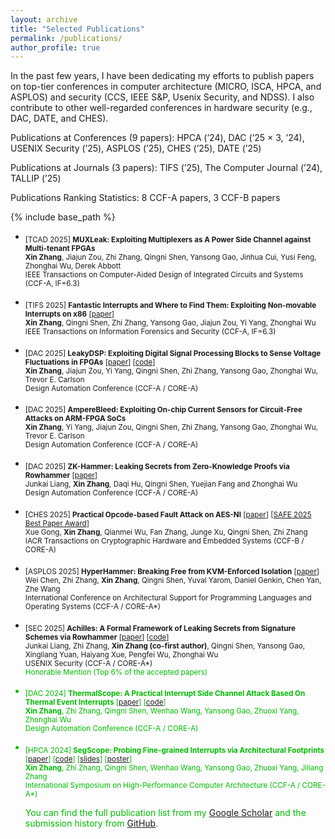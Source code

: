 ```yaml
---
layout: archive
title: "Selected Publications"
permalink: /publications/
author_profile: true
---
```


In the past few years, I have been dedicating my efforts to publish papers on top-tier conferences in computer architecture (MICRO, ISCA, HPCA, and ASPLOS) and security (CCS, IEEE S&P, Usenix Security, and NDSS). I also contribute to other well-regarded conferences in hardware security (e.g., DAC, DATE, and CHES). 

Publications at Conferences (9 papers): HPCA (’24), DAC (’25 × 3, ’24), USENIX Security (’25), ASPLOS (’25), CHES (’25), DATE (’25)

Publications at Journals (3 papers): TIFS (’25), The Computer Journal (’24), TALLIP (’25)

Publications Ranking Statistics: 8 CCF-A papers, 3 CCF-B papers


{% include base_path %}
- <sub> [TCAD 2025] **MUXLeak: Exploiting Multiplexers as A Power Side Channel against Multi-tenant FPGAs** <br/>
  **Xin Zhang**, Jiajun Zou, Zhi Zhang, Qingni Shen, Yansong Gao, Jinhua Cui, Yusi Feng, Zhonghai Wu, Derek Abbott <br/>
  IEEE Transactions on Computer-Aided Design of Integrated Circuits and Systems (CCF-A, IF=6.3) <br/>

- <sub> [TIFS 2025] **Fantastic Interrupts and Where to Find Them: Exploiting Non-movable Interrupts on x86** [[paper](https://zhangxin00.github.io/files/nonmovable-irq.pdf)] <br/>
  **Xin Zhang**, Qingni Shen, Zhi Zhang, Yansong Gao, Jiajun Zou, Yi Yang, Zhonghai Wu <br/>
  IEEE Transactions on Information Forensics and Security (CCF-A, IF=6.3) <br/>
  
- <sub> [DAC 2025] **LeakyDSP: Exploiting Digital Signal Processing Blocks to Sense Voltage Fluctuations in FPGAs** [[paper](https://zhangxin00.github.io/files/LeakyDSP.pdf)] [[code](https://github.com/jjzou2002/LeakyDSP)] <br/>
  **Xin Zhang**, Jiajun Zou, Yi Yang, Qingni Shen, Zhi Zhang, Yansong Gao, Zhonghai Wu, Trevor E. Carlson <br/>
  Design Automation Conference (CCF-A / CORE-A) <br/>

- <sub> [DAC 2025] **AmpereBleed: Exploiting On-chip Current Sensors for Circuit-Free Attacks on ARM-FPGA SoCs** <br/>
  **Xin Zhang**, Yi Yang, Jiajun Zou, Qingni Shen, Zhi Zhang, Yansong Gao, Zhonghai Wu, Trevor E. Carlson <br/>
  Design Automation Conference (CCF-A / CORE-A) <br/>

- <sub> [DAC 2025] **ZK-Hammer: Leaking Secrets from Zero-Knowledge Proofs via Rowhammer** [[paper](https://zhangxin00.github.io/files/zkhammer.pdf)] <br/>
  Junkai Liang, **Xin Zhang**, Daqi Hu, Qingni Shen, Yuejian Fang and Zhonghai Wu <br/>
  Design Automation Conference (CCF-A / CORE-A) <br/>

- <sub> [CHES 2025] **Practical Opcode-based Fault Attack on AES-NI** [[paper](https://zhangxin00.github.io/files/ofa.pdf)] [[SAFE 2025 Best Paper Award](https://zhangxin00.github.io/files/SAFE2025.pdf)] <br/> 
  Xue Gong, **Xin Zhang**, Qianmei Wu, Fan Zhang, Junge Xu, Qingni Shen, Zhi Zhang <br/>
  IACR Transactions on Cryptographic Hardware and Embedded Systems (CCF-B / CORE-A) <br/>
  
- <sub> [ASPLOS 2025] **HyperHammer: Breaking Free from KVM-Enforced Isolation** [[paper](https://zhangxin00.github.io/files/hyperhammer.pdf)] <br/> 
  Wei Chen, Zhi Zhang, **Xin Zhang**, Qingni Shen, Yuval Yarom, Daniel Genkin, Chen Yan, Zhe Wang <br/>
  International Conference on Architectural Support for Programming Languages and Operating Systems (CCF-A / CORE-A*) <br/>
  
- <sub> [SEC 2025] **Achilles: A Formal Framework of Leaking Secrets from Signature Schemes via Rowhammer** [[paper](https://zhangxin00.github.io/files/achilles.pdf)] [[code](https://github.com/liang-junkai/Achilles)]<br/> 
  Junkai Liang, Zhi Zhang, **Xin Zhang (co-first author)**, Qingni Shen, Yansong Gao, Xingliang Yuan, Haiyang Xue, Pengfei Wu, Zhonghai Wu <br/>
  USENIX Security (CCF-A / CORE-A*) <br/>
  <font color="#00bb00">Honorable Mention (Top 6% of the accepted papers) &emsp;
  
- <sub> [DAC 2024] **ThermalScope: A Practical Interrupt Side Channel Attack Based On Thermal Event Interrupts** [[paper](https://zhangxin00.github.io/files/ThermalScope.pdf)] [[code](https://github.com/zhangxin00/thermalscope)]<br/>
   **Xin Zhang**, Zhi Zhang, Qingni Shen, Wenhao Wang, Yansong Gao, Zhuoxi Yang, Zhonghai Wu <br/>
   Design Automation Conference (CCF-A / CORE-A) <br/>
  
- <sub> [HPCA 2024] **SegScope: Probing Fine-grained Interrupts via Architectural Footprints** [[paper](https://zhangxin00.github.io/files/SegScope.pdf)] [[code](https://github.com/zhangxin00/segscope/)] [[slides](https://zhangxin00.github.io/files/HPCA2024-SegScope.pdf)] [[poster](https://zhangxin00.github.io/files/poster-segscope.pdf)] <br/>
   **Xin Zhang**, Zhi Zhang, Qingni Shen, Wenhao Wang, Yansong Gao, Zhuoxi Yang, Jiliang Zhang <br/>
   International Symposium on High-Performance Computer Architecture (CCF-A / CORE-A*) <br/>

  You can find the full publication list from my [Google Scholar](https://scholar.google.com/citations?user=rYAO48wAAAAJ&hl=en) and the submission history from [GitHub](https://zhangxin00.github.io/submissions).

<!--
You can find my submission history [here](https://zhangxin00.github.io/submissions/).
-->
  

